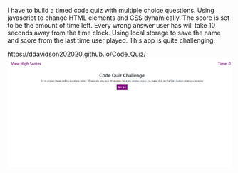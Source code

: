 I have to build a timed code quiz with multiple choice questions. Using javascript to change HTML elements and CSS dynamically. The score is set to be the amount of time left. Every wrong answer user has will take 10 seconds away from the time clock. Using local storage to save the name and score from the last time user played. This app is quite challenging.

https://ddavidson202020.github.io/Code_Quiz/
![](Screenshot%20(22).png)
